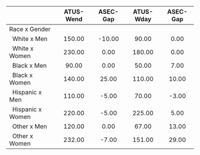 
|                      |    ATUS-Wend |     ASEC-Gap |    ATUS-Wday |     ASEC-Gap |
| -------------------- | :----------: | :----------: | :----------: | :----------: |
| Race x Gender        |              |              |              |              |
| &nbsp;&nbsp;White x Men |       150.00 |       -10.00 |        90.00 |         0.00 |
| &nbsp;&nbsp;White x Women |       230.00 |         0.00 |       180.00 |         0.00 |
| &nbsp;&nbsp;Black x Men |        90.00 |         0.00 |        50.00 |         7.00 |
| &nbsp;&nbsp;Black x Women |       140.00 |        25.00 |       110.00 |        10.00 |
| &nbsp;&nbsp;Hispanic x Men |       110.00 |        -5.00 |        70.00 |        -3.00 |
| &nbsp;&nbsp;Hispanic x Women |       220.00 |        -5.00 |       225.00 |         5.00 |
| &nbsp;&nbsp;Other x Men |       120.00 |         0.00 |        67.00 |        13.00 |
| &nbsp;&nbsp;Other x Women |       232.00 |        -7.00 |       151.00 |        29.00 |

